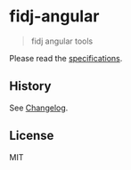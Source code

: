# fidj-angular

> fidj angular tools

Please read the [specifications](./specs).

## History

See [Changelog](./CHANGELOG.md).

## License

MIT
